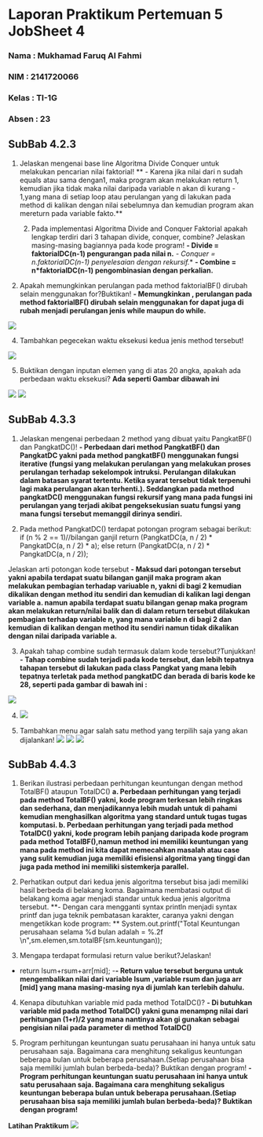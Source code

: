 # Laporan Praktikum Pertemuan 5 JobSheet 4
### Nama  : Mukhamad Faruq Al Fahmi
### NIM   : 2141720066
### Kelas : TI-1G
### Absen : 23

## **SubBab 4.2.3**
1.	Jelaskan mengenai base line Algoritma Divide Conquer untuk melakukan pencarian nilai faktorial!
   ** -	Karena jika nilai dari n sudah equals atau sama dengan1, maka program akan melakukan return 1, kemudian jika tidak maka nilai daripada variable n akan di kurang - 1,yang mana di setiap loop atau perulangan yang di lakukan pada method di kalikan dengan nilai sebelumnya dan kemudian program akan mereturn pada variable fakto.**
   
    2.	Pada implementasi Algoritma Divide and Conquer Faktorial apakah lengkap terdiri dari 3 tahapan divide, conquer, combine? Jelaskan masing-masing bagiannya pada kode program! 
**-	Divide = faktorialDC(n-1) pengurangan pada nilai n.**
**-	Conquer = n*.faktorialDC(n-1) penyelesaian dengan rekursif.**
**-	Combine = n*faktorialDC(n-1) pengombinasian dengan perkalian.**

3.	Apakah memungkinkan perulangan pada method faktorialBF() dirubah selain menggunakan for?Buktikan! 
**-	Memungkinkan , perulangan pada method faktorialBF() dirubah selain menggunakan for dapat juga di rubah menjadi perulangan jenis while maupun do while.**
<img src="https://github.com/FaruqAlfa/ALGORITMA-STRUKTUR-DATA/blob/main/Jobsheet4/ScreenShootHasil/Faktorial%20while.png">

4.	Tambahkan pegecekan waktu eksekusi kedua jenis method tersebut! 
<img src="https://github.com/FaruqAlfa/ALGORITMA-STRUKTUR-DATA/blob/main/Jobsheet4/ScreenShootHasil/FaktorialTime.png">

5.	Buktikan dengan inputan elemen yang di atas 20 angka, apakah ada perbedaan waktu eksekusi? 
 **Ada seperti Gambar dibawah ini**
 <img src="https://github.com/FaruqAlfa/ALGORITMA-STRUKTUR-DATA/blob/main/Jobsheet4/ScreenShootHasil/Faktorial1.png">
  <img src="https://github.com/FaruqAlfa/ALGORITMA-STRUKTUR-DATA/blob/main/Jobsheet4/ScreenShootHasil/Faktorial2.png">
  
  ## **SubBab 4.3.3**
  1.	Jelaskan mengenai perbedaan 2 method yang dibuat yaitu PangkatBF() dan PangkatDC()! 
  **-	Perbedaan dari method PangkatBF() dan PangkatDC yakni pada method pangkatBF() menggunakan fungsi iterative (fungsi yang melakukan perulangan yang melakukan proses perulangan terhadap sekelompok intruksi. Perulangan dilakukan dalam batasan syarat tertentu. Ketika syarat tersebut tidak terpenuhi lagi maka perulangan akan terhenti.). Seddangkan pada method pangkatDC() menggunakan fungsi rekursif yang mana pada fungsi ini perulangan yang terjadi akibat pengeksekusian suatu fungsi yang mana fungsi tersebut memanggil dirinya sendiri.**
  
2.	Pada method PangkatDC() terdapat potongan program sebagai berikut: 
if (n % 2 == 1)//bilangan ganjil
                return (PangkatDC(a, n / 2) * PangkatDC(a, n / 2) * a);
            else
                return (PangkatDC(a, n / 2) * PangkatDC(a, n / 2));
  
  Jelaskan arti potongan kode tersebut 
  **-	Maksud dari potongan tersebut yakni apabila terdapat suatu bilangan ganjil maka program akan melakukan pembagian terhadap variuable n, yakni di bagi 2 kemudian dikalikan dengan method itu sendiri dan kemudian di kalikan lagi dengan variable a. namun apabila terdapat suatu bilangan genap maka program akan melakukan return/nilai balik dan di dalam return tersebut dilakukan pembagian terhadap variable n, yang mana variable n di bagi 2 dan kemudian di kalikan dengan method itu sendiri namun tidak dikalikan dengan nilai daripada variable a.**
  
3.	Apakah tahap combine sudah termasuk dalam kode tersebut?Tunjukkan! 
**-	Tahap combine sudah terjadi pada kode tersebut, dan lebih tepatnya tahapan tersebut di lakukan pada class Pangkat yang mana lebih tepatnya terletak pada method pangkatDC dan berada di baris kode ke 28, seperti pada gambar di bawah ini :**
<img src="https://github.com/FaruqAlfa/ALGORITMA-STRUKTUR-DATA/blob/main/Jobsheet4/ScreenShootHasil/pangkatCombine.png">

4. <img src="https://github.com/FaruqAlfa/ALGORITMA-STRUKTUR-DATA/blob/main/Jobsheet4/ScreenShootHasil/Pangkat1.png">

5. 	Tambahkan menu agar salah satu method yang terpilih saja yang akan dijalankan! 
     <img src="https://github.com/FaruqAlfa/ALGORITMA-STRUKTUR-DATA/blob/main/Jobsheet4/ScreenShootHasil/PangkatMenu.png">
     <img src="https://github.com/FaruqAlfa/ALGORITMA-STRUKTUR-DATA/blob/main/Jobsheet4/ScreenShootHasil/PangkatMenu1.png">
     <img src="https://github.com/FaruqAlfa/ALGORITMA-STRUKTUR-DATA/blob/main/Jobsheet4/ScreenShootHasil/PangkatMenuRun.png">

  ## **SubBab 4.4.3**
  1.	Berikan ilustrasi perbedaan perhitungan keuntungan dengan method TotalBF() ataupun 
TotalDC() 
**a.	Perbedaan perhitungan yang terjadi pada method TotalBF() yakni, kode program terkesan lebih ringkas dan sederhana, dan menjadikannya lebih mudah untuk di pahami kemudian menghasilkan algoritma yang standard untuk tugas tugas komputasi.
b.	Perbedaan perhitungan yang terjadi pada method TotalDC() yakni, kode program lebih panjang daripada kode program pada method TotalBF(),namun method ini memiliki keuntungan yang mana pada method ini kita dapat memecahkan masalah atau case yang sulit kemudian juga memiliki efisiensi algoritma yang tinggi dan juga pada method ini memiliki sistemkerja parallel.**

2.	Perhatikan output dari kedua jenis algoritma tersebut bisa jadi memiliki hasil berbeda di belakang koma. Bagaimana membatasi output di belakang koma agar menjadi standar untuk kedua jenis algoritma tersebut. 
**-	Dengan cara mengganti syntax println menjadi syntax printf dan juga teknik pembatasan karakter, caranya yakni dengan mengetikkan kode program: **
 System.out.printf("Total Keuntungan perusahaan selama  %d bulan adalah = %.2f \n",sm.elemen,sm.totalBF(sm.keuntungan));
 
 3.	Mengapa terdapat formulasi return value berikut?Jelaskan!
 - return lsum+rsum+arr[mid];
 -**-	Return value tersebut berguna untuk mengembalikan nilai dari variable lsum ,variable rsum dan juga arr [mid] yang mana masing-masing nya di jumlah kan terlebih dahulu.**
 
 4.	Kenapa dibutuhkan variable mid pada method TotalDC()? 
 **-	Di butuhkan variable mid pada method TotalDC() yakni guna menampng nilai dari perhitungan (1+r)/2 yang mana nantinya akan gi gunakan sebagai pengisian nilai pada parameter di method TotalDC()**
 
 5.	Program perhitungan keuntungan suatu perusahaan ini hanya untuk satu perusahaan saja. Bagaimana cara menghitung sekaligus keuntungan beberapa bulan untuk beberapa perusahaan.(Setiap perusahaan bisa saja memiliki jumlah bulan berbeda-beda)? Buktikan dengan program! 
 **-	Program perhitungan keuntungan suatu perusahaan ini hanya untuk satu perusahaan saja. Bagaimana cara menghitung sekaligus keuntungan beberapa bulan untuk beberapa perusahaan.(Setiap perusahaan bisa saja memiliki jumlah bulan berbeda-beda)? Buktikan dengan program!**
 
 **Latihan Praktikum**
  <img src="https://github.com/FaruqAlfa/ALGORITMA-STRUKTUR-DATA/blob/main/Jobsheet4/ScreenShootHasil/Latihan.png">
